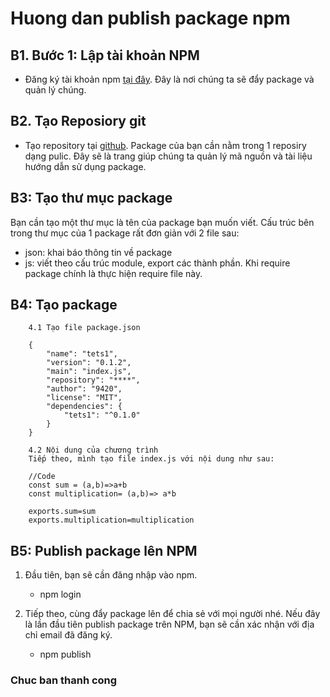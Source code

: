 # Huong dan publish package npm

## B1. Bước 1: Lập tài khoản NPM
* Đăng ký tài khoản npm [tại đây](https://www.npmjs.com/signup). Đây là nơi chúng ta sẽ đẩy package và quản lý chúng.

## B2. Tạo Reposiory git
* Tạo repository tại [github](https://github.com/). Package của bạn cần nằm trong 1 reposiry dạng pulic. Đây sẽ là trang giúp chúng ta quản lý mã nguồn và tài liệu hướng dẫn sử dụng package.

## B3: Tạo thư mục package
Bạn cần tạo một thư mục là tên của package bạn muốn viết. Cấu trúc bên trong thư mục của 1 package rất đơn giản với 2 file sau:
* json: khai báo thông tin về package
* js: viết theo cấu trúc module, export các thành phần. Khi require package chính là thực hiện require file này.

## B4: Tạo package
```
    4.1 Tạo file package.json

    {
        "name": "tets1",
        "version": "0.1.2",
        "main": "index.js",
        "repository": "****",
        "author": "9420",
        "license": "MIT",
        "dependencies": {
            "tets1": "^0.1.0"
        }
    }

```

```
    4.2 Nội dung của chương trình
    Tiếp theo, mình tạo file index.js với nội dung như sau:

    //Code
    const sum = (a,b)=>a+b
    const multiplication= (a,b)=> a*b

    exports.sum=sum
    exports.multiplication=multiplication
```

## B5: Publish package lên NPM
1. Đầu tiên, bạn sẽ cần đăng nhập vào npm.

   * npm login

2. Tiếp theo, cùng đẩy package lên để chia sẻ với mọi người nhé. Nếu đây là lần đầu tiên publish package trên NPM,  bạn sẽ cần xác nhận với địa chỉ email đã đăng ký.
   * npm publish


### Chuc ban thanh cong